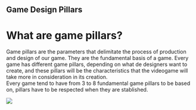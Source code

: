 ## Game Design Pillars

# What are game pillars?
Game pillars are the parameters that delimitate the process of production and design of our game. They are the fundamental basis of a game.
Every game has different game pillars, depending on what de designers want to create, and these pillars will be the characteristics that the videogame will take more in consideration in its creation. <br />
Every game tend to have from 3 to 8 fundamental game pillars to be based on, pillars have to be respected when they are stablished. 



<img src="https://static.wikia.nocookie.net/videojuego/images/9/9e/TheLastOfUs.jpg/revision/latest?cb=20140325215038"> 

